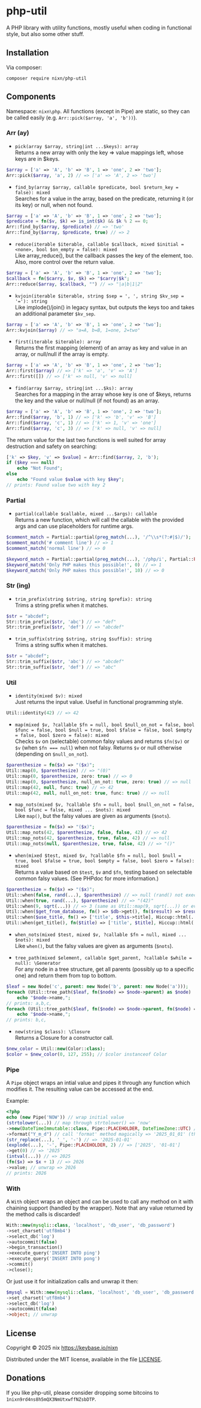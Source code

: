 # php-util
A PHP library with utility functions, mostly useful when coding in functional style, but also some other stuff.

## Installation
Via composer:
```
composer require nixn/php-util
```

## Components

Namespace: `nixn\php`. All functions (except in Pipe) are static, so they can be called easily
(e.g. `Arr::pick($array, 'a', 'b'))`).

### Arr (ay)

* `pick(array $array, string|int ...$keys): array`<br>
  Returns a new array with only the key => value mappings left, whose keys are in $keys.
```php
$array = ['a' => 'A', 'b' => 'B', 1 => 'one', 2 => 'two'];
Arr::pick($array, 'a', 2) // => ['a' => 'A', 2 => 'two']
```

* `find_by(array $array, callable $predicate, bool $return_key = false): mixed`<br>
  Searches for a value in the array, based on the predicate, returning it (or its key) or null, when not found.
```php
$array = ['a' => 'A', 'b' => 'B', 1 => 'one', 2 => 'two'];
$predicate = fn($v, $k) => is_int($k) && $k % 2 == 0;
Arr::find_by($array, $predicate) // => 'two'
Arr::find_by($array, $predicate, true) // => 2
```

* `reduce(iterable $iterable, callable $callback, mixed $initial = <none>, bool $on_empty = false): mixed`<br>
  Like array_reduce(), but the callback passes the key of the element, too. Also, more control over the return value.
```php
$array = ['a' => 'A', 'b' => 'B', 1 => 'one', 2 => 'two'];
$callback = fn($carry, $v, $k) => "$carry|$k";
Arr::reduce($array, $callback, "") // => "|a|b|1|2"
```

* `kvjoin(iterable $iterable, string $sep = ', ', string $kv_sep = '='): string`<br>
  Like implode()/join() in legacy syntax, but outputs the keys too and takes an additional parameter `$kv_sep`.
```php
$array = ['a' => 'A', 'b' => 'B', 1 => 'one', 2 => 'two'];
Arr::kvjoin($array) // => "a=A, b=B, 1=one, 2=two"
```

* `first(iterable $iterable): array`<br>
  Returns the first mapping (element) of an array as key and value in an array, or null/null if the array is empty.
```php
$array = ['a' => 'A', 'b' => 'B', 1 => 'one', 2 => 'two'];
Arr::first($array) // => ['k' => 'a', 'v' => 'A']
Arr::first([]) // => ['k' => null, 'v' => null]
```

* `find(array $array, string|int ...$ks): array`<br>
  Searches for a mapping in the array whose key is one of $keys, returns the key and the value or null/null (if not found) as an array.
```php
$array = ['a' => 'A', 'b' => 'B', 1 => 'one', 2 => 'two'];
Arr::find($array, 'b', 1) // => ['k' => 'b', 'v' => 'B']
Arr::find($array, 'c', 1) // => ['k' => 1, 'v' => 'one']
Arr::find($array, 'c', 3) // => ['k' => null, 'v' => null]
```

The return value for the last two functions is well suited for array destruction and safety on searching:
```php
['k' => $key, 'v' => $value] = Arr::find($array, 2, 'b');
if ($key === null)
    echo "Not Found";
else
    echo "Found value $value with key $key";
// prints: Found value two with key 2
```

### Partial

* `partial(callable $callable, mixed ...$args): callable`<br>
  Returns a new function, which will call the callable with the provided args and can use placeholders for runtime args.
```php
$comment_match = Partial::partial(preg_match(...), '/^\\s*(?:#|$)/');
$comment_match('# comment line') // => 1
$comment_match('normal line') // => 0

$keyword_match = Partial::partial(preg_match(...), '/php/i', Partial::PLACEHOLDER, null, 0, Partial::PLACEHOLDER);
$keyword_match('Only PHP makes this possible!', 0) // => 1
$keyword_match('Only PHP makes this possible!', 10) // => 0
```

### Str (ing)

* `trim_prefix(string $string, string $prefix): string`<br>
  Trims a string prefix when it matches.
```php
$str = "abcdef";
Str::trim_prefix($str, 'abc') // => "def"
Str::trim_prefix($str, 'def') // => "abcdef"
```

* `trim_suffix(string $string, string $suffix): string`<br>
  Trims a string suffix when it matches.
```php
$str = "abcdef";
Str::trim_suffix($str, 'abc') // => "abcdef"
Str::trim_suffix($str, 'def') // => "abc"
```

### Util

* `identity(mixed $v): mixed`<br>
  Just returns the input value. Useful in functional programming style.
```php
Util::identity(42) // => 42
```

* `map(mixed $v, ?callable $fn = null, bool $null_on_not = false, bool $func = false, bool $null = true, bool $false = false, bool $empty = false, bool $zero = false): mixed`<br>
  Checks `$v` on (selectable) common falsy values and returns `$fn($v)` or `$v` (when `$fn === null`) when not falsy. Returns `$v` or null otherwise (depending on `$null_on_not`).
```php
$parenthesize = fn($x) => "($x)";
Util::map(0, $parenthesize) // => "(0)"
Util::map(0, $parenthesize, zero: true) // => 0
Util::map(0, $parenthesize, null_on_not: true, zero: true) // => null
Util::map(42, null, func: true) // => 42
Util::map(42, null, null_on_not: true, func: true) // => null
```

* `map_nots(mixed $v, ?callable $fn = null, bool $null_on_not = false, bool $func = false, mixed ... $nots): mixed`<br>
  Like `map()`, but the falsy values are given as arguments (`$nots`).
```php
$parenthesize = fn($x) => "($x)";
Util::map_nots(42, $parenthesize, false, false, 42) // => 42
Util::map_nots(42, $parenthesize, true, false, 42) // => null
Util::map_nots(null, $parenthesize, true, false, 42) // => "()"
```

* `when(mixed $test, mixed $v, ?callable $fn = null, bool $null = true, bool $false = true, bool $empty = false, bool $zero = false): mixed`<br>
  Returns a value based on `$test`, `$v` and `$fn`, testing based on selectable common falsy values. (See PHPdoc for more information.)
```php
$parenthesize = fn($x) => "($x)";
Util::when(false, rand(...), $parenthesize) // => null (rand() not executed)
Util::when(true, rand(...), $parenthesize) // => "(42)"
Util::when(9, sqrt(...)) // => 3 (same as Util::map(9, sqrt(...)) or even just sqrt(9))
Util::when($get_from_database, fn() => $db->get(), fn($result) => $result->deep_value()) // the natural use case of this
Util::when($use_title, fn() => ['title', $this->title], Hiccup::html(...)) // the natural use case for this
Util::when(get_title(), fn($title) => ['title', $title], Hiccup::html(...), empty: true)
```

* `when_nots(mixed $test, mixed $v, ?callable $fn = null, mixed ... $nots): mixed`<br>
  Like `when()`, but the falsy values are given as arguments (`$nots`).

* `tree_path(mixed $element, callable $get_parent, ?callable $while = null): \Generator`<br>
  For any node in a tree structure, get all parents (possibly up to a specific one) and return them from top to bottom.
```php
$leaf = new Node('c', parent: new Node('b', parent: new Node('a')));
foreach (Util::tree_path($leaf, fn($node) => $node->parent) as $node)
    echo "$node->name,";
// prints: a,b,c,
foreach (Util::tree_path($leaf, fn($node) => $node->parent, fn($node) => $node->name !== 'a') as $node)
    echo "$node->name,";
// prints: b,c,
```

* `new(string $class): \Closure`<br>
  Returns a Closure for a constructor call.
```php
$new_color = Util::new(Color::class);
$color = $new_color(0, 127, 255); // $color instanceof Color
```

### Pipe

A `Pipe` object wraps an intial value and pipes it through any function which modifies it.
The resulting value can be accessed at the end.

Example:
```php
<?php
echo (new Pipe('NOW')) // wrap initial value
(strtolower(...)) // map through strtolower() => 'now'
->new(DateTimeImmutable::class, Pipe::PLACEHOLDER, DateTimeZone::UTC) // create class
->format("Y_m_d") // call 'format' method magically => '2025_01_01' (that was 'now' not long ago...)
(str_replace(...), '_', '-') // => '2025-01-01'
(explode(...), '-', Pipe::PLACEHOLDER, 2) // => ['2025', '01-01']
->get(0) // => '2025'
(intval(...)) // => 2025
(fn($x) => $x + 1) // => 2026
->value; // unwrap => 2026
// prints: 2026
```

### With

A `With` object wraps an object and can be used to call any method on it with chaining support (handled by the wrapper).
Note that any value returned by the method calls is discarded!

```php
With::new(mysqli::class, 'localhost', 'db_user', 'db_password')
->set_charset('utf8mb4')
->select_db('log')
->autocommit(false)
->begin_transaction()
->execute_query('INSERT INTO ping')
->execute_query('INSERT INTO pong')
->commit()
->close();
```

Or just use it for initialization calls and unwrap it then:
```php
$mysql = With::new(mysqli::class, 'localhost', 'db_user', 'db_password')
->set_charset('utf8mb4')
->select_db('log')
->autocommit(false)
->object; // unwrap
```

## License
Copyright © 2025 nix <https://keybase.io/nixn>

Distributed under the MIT license, available in the file [LICENSE](LICENSE).

## Donations
If you like php-util, please consider dropping some bitcoins to `1nixn9rd4ns8h5mQX3NmUtxwffNZsbDTP`.
